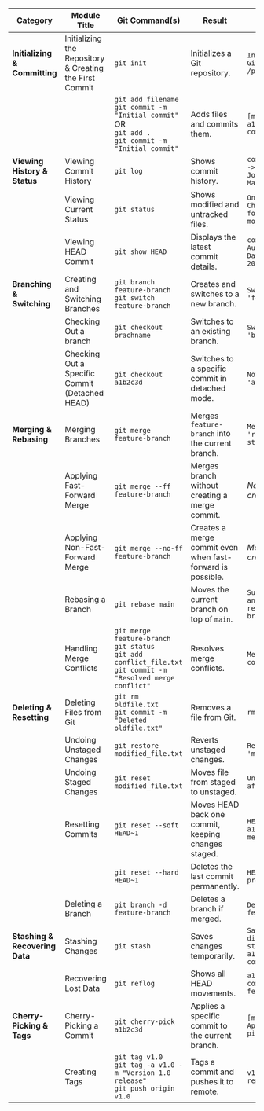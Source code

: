 

| **Category** | **Module Title** | **Git Command(s)** | **Result** | **Example Output** |
|-------------|-----------------|--------------------|------------|--------------------|
| **Initializing & Committing** | Initializing the Repository & Creating the First Commit | `git init` | Initializes a Git repository. | `Initialized empty Git repository in /path/.git/` |
| | | `git add filename` <br> `git commit -m "Initial commit"` <br> OR <br> `git add .` <br> `git commit -m "Initial commit"` | Adds files and commits them. | `[main (root-commit) a1b2c3d] Initial commit` |
| **Viewing History & Status** | Viewing Commit History | `git log` | Shows commit history. | `commit a1b2c3d (HEAD -> main) Author: John Doe Date: Wed Mar 12 2025` |
| | Viewing Current Status | `git status` | Shows modified and untracked files. | `On branch main Changes not staged for commit: modified: index.html` |
| | Viewing HEAD Commit | `git show HEAD` | Displays the latest commit details. | `commit a1b2c3d Author: John Doe Date: Wed Mar 12 2025` |
| **Branching & Switching** | Creating and Switching Branches | `git branch feature-branch` <br> `git switch feature-branch` | Creates and switches to a new branch. | `Switched to branch 'feature-branch'` |
| | Checking Out a branch | `git checkout brachname` |Switches to an existing branch. | `Switched to branch 'branchname'` |
| | Checking Out a Specific Commit (Detached HEAD) | `git checkout a1b2c3d` | Switches to a specific commit in detached mode. | `Note: switching to 'a1b2c3d'.` |
| **Merging & Rebasing** | Merging Branches | `git merge feature-branch` | Merges `feature-branch` into the current branch. | `Merge made by the 'recursive' strategy.` |
| | Applying Fast-Forward Merge | `git merge --ff feature-branch` | Merges branch without creating a merge commit. | *No merge commit is created* |
| | Applying Non-Fast-Forward Merge | `git merge --no-ff feature-branch` | Creates a merge commit even when fast-forward is possible. | *Merge commit is created* |
| | Rebasing a Branch | `git rebase main` | Moves the current branch on top of `main`. | `Successfully rebased and updated refs/heads/feature-branch.` |
| | Handling Merge Conflicts | `git merge feature-branch` <br> `git status` <br> `git add conflict_file.txt` <br> `git commit -m "Resolved merge conflict"` | Resolves merge conflicts. | `Merge conflict in conflict_file.txt` |
| **Deleting & Resetting** | Deleting Files from Git | `git rm oldfile.txt` <br> `git commit -m "Deleted oldfile.txt"` | Removes a file from Git. | `rm 'oldfile.txt'` |
| | Undoing Unstaged Changes | `git restore modified_file.txt` | Reverts unstaged changes. | `Restored 'modified_file.txt'` |
| | Undoing Staged Changes | `git reset modified_file.txt` | Moves file from staged to unstaged. | `Unstaged changes after reset:` |
| | Resetting Commits | `git reset --soft HEAD~1` | Moves HEAD back one commit, keeping changes staged. | `HEAD is now at a1b2c3d Last commit message` |
| | | `git reset --hard HEAD~1` | Deletes the last commit permanently. | `HEAD is now at previous_commit_hash` |
| | Deleting a Branch | `git branch -d feature-branch` | Deletes a branch if merged. | `Deleted branch feature-branch` |
| **Stashing & Recovering Data** | Stashing Changes | `git stash` | Saves changes temporarily. | `Saved working directory and index state WIP on main: a1b2c3d Initial commit` |
| | Recovering Lost Data | `git reflog` | Shows all HEAD movements. | `a1b2c3d HEAD@{0}: commit: Added new feature` |
| **Cherry-Picking & Tags** | Cherry-Picking a Commit | `git cherry-pick a1b2c3d` | Applies a specific commit to the current branch. | `[main a1b2c3d] Applied cherry-picked commit` |
| | Creating Tags | `git tag v1.0` <br> `git tag -a v1.0 -m "Version 1.0 release"` <br> `git push origin v1.0` | Tags a commit and pushes it to remote. | `v1.0 pushed to remote` |
